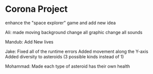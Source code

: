 # Corona Project
enhance the "space explorer" game and add new idea

Ali:
made moving background
change all graphic
change all sounds

Mandub:
Add New lives 

Jake:
Fixed all of the runtime errors
Added movement along the Y-axis
Added diversity to asteroids (3 possible kinds instead of 1)

Mohammad:
Made each type of asteroid has their own health
